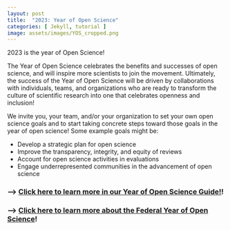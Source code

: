 ```yaml
---
layout: post
title:  "2023: Year of Open Science"
categories: [ Jekyll, tutorial ]
image: assets/images/YOS_cropped.png
---
```

2023 is the year of Open Science!

The Year of Open Science celebrates the benefits and successes of open science, and will inspire more scientists to join the movement. Ultimately, the success of the Year of Open Science will be driven by collaborations with individuals, teams, and organizations who are ready to transform the culture of scientific research into one that celebrates openness and inclusion!

We invite you, your team, and/or your organization to set your own open science goals and to start taking concrete steps toward those goals in the year of open science! Some example goals might be:
- Develop a strategic plan for open science
- Improve the transparency, integrity, and equity of reviews
- Account for open science activities in evaluations
- Engage underrepresented communities in the advancement of open science

### --> [Click here to learn more in our Year of Open Science Guide!](https://nasa.github.io/Transform-to-Open-Science-Book/Year_of_Open_Science_Guide/readme.html)!

### --> [Click here to learn more about the Federal Year of Open Science](https://open.science.gov/)!
